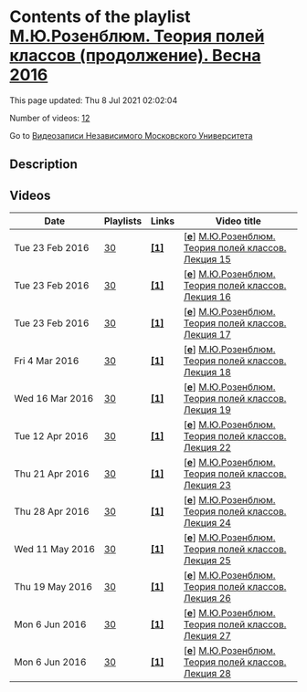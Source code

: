 # Contents of the playlist [М.Ю.Розенблюм. Теория полей классов (продолжение). Весна 2016](https://www.youtube.com/playlist?list=PLp9ABVh6_x4FIWSIe6LcUZj63d5vFuEX1)

This page updated: Thu 8 Jul 2021 02:02:04

Number of videos: [12](#videos)

Go to [Видеозаписи Независимого Московского Университета](../README.md)

## Description



## Videos

|Date|Playlists|Links|Video title|
|---|---|---|---|
| Tue&nbsp;23&nbsp;Feb&nbsp;2016 | [30](../playlists/30 "М.Ю.Розенблюм. Теория полей классов (продолжение). Весна 2016") | [**[1]**](http://ium.mccme.ru/s16/rozenblum-cfts16.pdf) | [[**e**](https://studio.youtube.com/video/RQQCQstGSkc/edit "Edit")] [М.Ю.Розенблюм. Теория полей классов. Лекция 15](https://www.youtube.com/watch?v=RQQCQstGSkc&list=PLp9ABVh6_x4FIWSIe6LcUZj63d5vFuEX1 "Курс НМУ, рекомендованный для 3 курса и старше.&#013;8 февраля 2016 г. 17:30, НМУ 303 (Москва, Большой Власьевский пер., 11)&#013;http://ium.mccme.ru/s16/rozenblum-cfts16.pdf") |
| Tue&nbsp;23&nbsp;Feb&nbsp;2016 | [30](../playlists/30 "М.Ю.Розенблюм. Теория полей классов (продолжение). Весна 2016") | [**[1]**](http://ium.mccme.ru/s16/rozenblum-cfts16.pdf) | [[**e**](https://studio.youtube.com/video/305OSm1DKa0/edit "Edit")] [М.Ю.Розенблюм. Теория полей классов. Лекция 16](https://www.youtube.com/watch?v=305OSm1DKa0&list=PLp9ABVh6_x4FIWSIe6LcUZj63d5vFuEX1 "Курс НМУ, рекомендованный для 3 курса и старше.&#013;15 февраля 2016 г. 17:30, НМУ 303 (Москва, Большой Власьевский пер., 11)&#013;http://ium.mccme.ru/s16/rozenblum-cfts16.pdf") |
| Tue&nbsp;23&nbsp;Feb&nbsp;2016 | [30](../playlists/30 "М.Ю.Розенблюм. Теория полей классов (продолжение). Весна 2016") | [**[1]**](http://ium.mccme.ru/s16/rozenblum-cfts16.pdf) | [[**e**](https://studio.youtube.com/video/Z5jUOMBjVjQ/edit "Edit")] [М.Ю.Розенблюм. Теория полей классов. Лекция 17](https://www.youtube.com/watch?v=Z5jUOMBjVjQ&list=PLp9ABVh6_x4FIWSIe6LcUZj63d5vFuEX1 "Курс НМУ, рекомендованный для 3 курса и старше.&#013;22 февраля 2016 г. 17:30, НМУ 303 (Москва, Большой Власьевский пер., 11)&#013;http://ium.mccme.ru/s16/rozenblum-cfts16.pdf") |
| Fri&nbsp;4&nbsp;Mar&nbsp;2016 | [30](../playlists/30 "М.Ю.Розенблюм. Теория полей классов (продолжение). Весна 2016") | [**[1]**](http://ium.mccme.ru/s16/rozenblum-cfts16.pdf) | [[**e**](https://studio.youtube.com/video/5xe6Tt5y100/edit "Edit")] [М.Ю.Розенблюм. Теория полей классов. Лекция 18](https://www.youtube.com/watch?v=5xe6Tt5y100&list=PLp9ABVh6_x4FIWSIe6LcUZj63d5vFuEX1 "Курс НМУ, рекомендованный для 3 курса и старше.&#013;29 февраля 2016 г. 17:30, НМУ 303 (Москва, Большой Власьевский пер., 11)&#013;http://ium.mccme.ru/s16/rozenblum-cfts16.pdf") |
| Wed&nbsp;16&nbsp;Mar&nbsp;2016 | [30](../playlists/30 "М.Ю.Розенблюм. Теория полей классов (продолжение). Весна 2016") | [**[1]**](http://ium.mccme.ru/s16/rozenblum-cfts16.pdf) | [[**e**](https://studio.youtube.com/video/JKFThFYxRgs/edit "Edit")] [М.Ю.Розенблюм. Теория полей классов. Лекция 19](https://www.youtube.com/watch?v=JKFThFYxRgs&list=PLp9ABVh6_x4FIWSIe6LcUZj63d5vFuEX1 "Курс НМУ, рекомендованный для 3 курса и старше.&#013;14 марта 2016 г. 17:30, НМУ 303 (Москва, Большой Власьевский пер., 11)&#013;http://ium.mccme.ru/s16/rozenblum-cfts16.pdf") |
| Tue&nbsp;12&nbsp;Apr&nbsp;2016 | [30](../playlists/30 "М.Ю.Розенблюм. Теория полей классов (продолжение). Весна 2016") | [**[1]**](http://ium.mccme.ru/s16/rozenblum-cfts16.pdf) | [[**e**](https://studio.youtube.com/video/k54RPcm7y0M/edit "Edit")] [М.Ю.Розенблюм. Теория полей классов. Лекция 22](https://www.youtube.com/watch?v=k54RPcm7y0M&list=PLp9ABVh6_x4FIWSIe6LcUZj63d5vFuEX1 "Лекции 20 и 21 недоступны по техническим причинам, мы надеемся их восстановить.&#013;Курс НМУ, рекомендованный для 3 курса и старше.&#013;11 апреля 2016 г. 17:30, НМУ 303 (Москва, Большой Власьевский пер., 11)&#013;http://ium.mccme.ru/s16/rozenblum-cfts16.pdf") |
| Thu&nbsp;21&nbsp;Apr&nbsp;2016 | [30](../playlists/30 "М.Ю.Розенблюм. Теория полей классов (продолжение). Весна 2016") | [**[1]**](http://ium.mccme.ru/s16/rozenblum-cfts16.pdf) | [[**e**](https://studio.youtube.com/video/d5IRnupYVFo/edit "Edit")] [М.Ю.Розенблюм. Теория полей классов. Лекция 23](https://www.youtube.com/watch?v=d5IRnupYVFo&list=PLp9ABVh6_x4FIWSIe6LcUZj63d5vFuEX1 "Курс НМУ, рекомендованный для 3 курса и старше.&#013;18 апреля 2016 г. 17:30, НМУ 303 (Москва, Большой Власьевский пер., 11)&#013;http://ium.mccme.ru/s16/rozenblum-cfts16.pdf") |
| Thu&nbsp;28&nbsp;Apr&nbsp;2016 | [30](../playlists/30 "М.Ю.Розенблюм. Теория полей классов (продолжение). Весна 2016") | [**[1]**](http://ium.mccme.ru/s16/rozenblum-cfts16.pdf) | [[**e**](https://studio.youtube.com/video/eGI8Pm96RNo/edit "Edit")] [М.Ю.Розенблюм. Теория полей классов. Лекция 24](https://www.youtube.com/watch?v=eGI8Pm96RNo&list=PLp9ABVh6_x4FIWSIe6LcUZj63d5vFuEX1 "Курс НМУ, рекомендованный для 3 курса и старше.&#013;25 апреля 2016 г. 17:30, НМУ 303 (Москва, Большой Власьевский пер., 11)&#013;http://ium.mccme.ru/s16/rozenblum-cfts16.pdf") |
| Wed&nbsp;11&nbsp;May&nbsp;2016 | [30](../playlists/30 "М.Ю.Розенблюм. Теория полей классов (продолжение). Весна 2016") | [**[1]**](http://ium.mccme.ru/s16/rozenblum-cfts16.pdf) | [[**e**](https://studio.youtube.com/video/CLSnZvlcjco/edit "Edit")] [М.Ю.Розенблюм. Теория полей классов. Лекция 25](https://www.youtube.com/watch?v=CLSnZvlcjco&list=PLp9ABVh6_x4FIWSIe6LcUZj63d5vFuEX1 "Курс НМУ, рекомендованный для 3 курса и старше.&#013;9 мая 2016 г. 17:30, НМУ 303 (Москва, Большой Власьевский пер., 11)&#013;http://ium.mccme.ru/s16/rozenblum-cfts16.pdf") |
| Thu&nbsp;19&nbsp;May&nbsp;2016 | [30](../playlists/30 "М.Ю.Розенблюм. Теория полей классов (продолжение). Весна 2016") | [**[1]**](http://ium.mccme.ru/s16/rozenblum-cfts16.pdf) | [[**e**](https://studio.youtube.com/video/AWANG3IePBc/edit "Edit")] [М.Ю.Розенблюм. Теория полей классов. Лекция 26](https://www.youtube.com/watch?v=AWANG3IePBc&list=PLp9ABVh6_x4FIWSIe6LcUZj63d5vFuEX1 "Курс НМУ, рекомендованный для 3 курса и старше.&#013;16 мая 2016 г. 17:30, НМУ 303 (Москва, Большой Власьевский пер., 11)&#013;http://ium.mccme.ru/s16/rozenblum-cfts16.pdf") |
| Mon&nbsp;6&nbsp;Jun&nbsp;2016 | [30](../playlists/30 "М.Ю.Розенблюм. Теория полей классов (продолжение). Весна 2016") | [**[1]**](http://ium.mccme.ru/s16/rozenblum-cfts16.pdf) | [[**e**](https://studio.youtube.com/video/EbEsAIcAaSQ/edit "Edit")] [М.Ю.Розенблюм. Теория полей классов. Лекция 27](https://www.youtube.com/watch?v=EbEsAIcAaSQ&list=PLp9ABVh6_x4FIWSIe6LcUZj63d5vFuEX1 "Курс НМУ, рекомендованный для 3 курса и старше.&#013;23 мая 2016 г. 17:30, НМУ 303 (Москва, Большой Власьевский пер., 11)&#013;http://ium.mccme.ru/s16/rozenblum-cfts16.pdf") |
| Mon&nbsp;6&nbsp;Jun&nbsp;2016 | [30](../playlists/30 "М.Ю.Розенблюм. Теория полей классов (продолжение). Весна 2016") | [**[1]**](http://ium.mccme.ru/s16/rozenblum-cfts16.pdf) | [[**e**](https://studio.youtube.com/video/TeYDbtA6qzA/edit "Edit")] [М.Ю.Розенблюм. Теория полей классов. Лекция 28](https://www.youtube.com/watch?v=TeYDbtA6qzA&list=PLp9ABVh6_x4FIWSIe6LcUZj63d5vFuEX1 "Курс НМУ, рекомендованный для 3 курса и старше.&#013;30 мая 2016 г. 17:30, НМУ 303 (Москва, Большой Власьевский пер., 11)&#013;http://ium.mccme.ru/s16/rozenblum-cfts16.pdf") |
